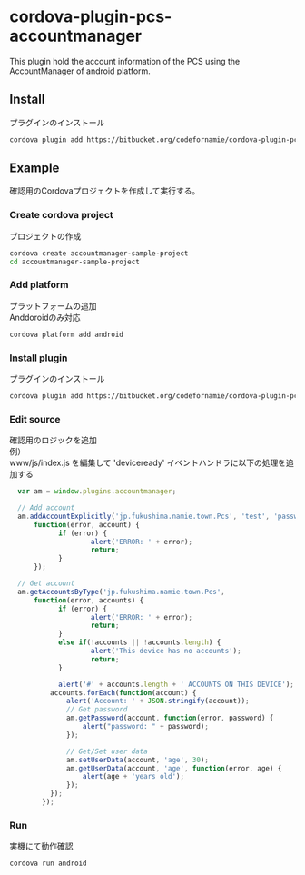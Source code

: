 # cordova-plugin-pcs-accountmanager

This plugin hold the account information of the PCS using the AccountManager of android platform.

## Install
プラグインのインストール
```bash
cordova plugin add https://bitbucket.org/codefornamie/cordova-plugin-pcs-accountmanager.git
```

## Example
確認用のCordovaプロジェクトを作成して実行する。

### Create cordova project
プロジェクトの作成
```bash
cordova create accountmanager-sample-project
cd accountmanager-sample-project
```
### Add platform
プラットフォームの追加  
Anddoroidのみ対応
```bash
cordova platform add android
```

### Install plugin
プラグインのインストール
```bash
cordova plugin add https://bitbucket.org/codefornamie/cordova-plugin-pcs-accountmanager.git
```

### Edit source
確認用のロジックを追加  
例）  
www/js/index.js を編集して 'deviceready' イベントハンドラに以下の処理を追加する

```javascript
  var am = window.plugins.accountmanager;

  // Add account
  am.addAccountExplicitly('jp.fukushima.namie.town.Pcs', 'test', 'password', {email: 'test@testdomain.com'},
      function(error, account) {
      		if (error) {
      				alert('ERROR: ' + error);
      				return;
      		}
      });

  // Get account
  am.getAccountsByType('jp.fukushima.namie.town.Pcs',
      function(error, accounts) {
      		if (error) {
      				alert('ERROR: ' + error);
      				return;
      		}
      		else if(!accounts || !accounts.length) {
      				alert('This device has no accounts');
      				return;
      		}

      		alert('#' + accounts.length + ' ACCOUNTS ON THIS DEVICE');
          accounts.forEach(function(account) {
              alert('Account: ' + JSON.stringify(account));
              // Get password
              am.getPassword(account, function(error, password) {
                  alert("password: " + password);
              });

              // Get/Set user data
              am.setUserData(account, 'age', 30);
              am.getUserData(account, 'age', function(error, age) {
                  alert(age + 'years old');
              });
          });
        });
```

### Run
実機にて動作確認
```bash
cordova run android
```
